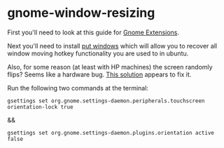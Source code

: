 # gnome-window-resizing

First you'll need to look at this guide for [Gnome Extensions](https://itsfoss.com/gnome-shell-extensions/).

Next you'll need to install [put windows](https://extensions.gnome.org/extension/39/put-windows/) which will allow you to recover all window moving hotkey functionality you are used to in ubuntu.

Also, for some reason (at least with HP machines) the screen randomly flips?  Seems like a hardware bug.  [This solution](https://askubuntu.com/questions/968169/screen-randomly-rotates-on-ubuntu-17-10) appears to fix it.  

Run the following two commands at the terminal:

`gsettings set org.gnome.settings-daemon.peripherals.touchscreen orientation-lock true`

&&

`gsettings set org.gnome.settings-daemon.plugins.orientation active false`
